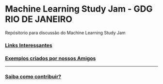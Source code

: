 # Machine Learning Study Jam - GDG RIO DE JANEIRO
Repósitorio para discussão do Machine Learning Study Jam


### [Links Interessantes](https://github.com/gdgrio/mlcc/blob/master/ML_AWESOME_LINKS.md)
### [Exemplos criados por nossos Amigos](https://github.com/gdgrio/mlcc/blob/master/SAMPLES_BY_FRIENDS.md)
---
### [Saiba como contribuir?](https://github.com/gdgrio/mlcc/blob/master/CONTRIBUTE.md)
